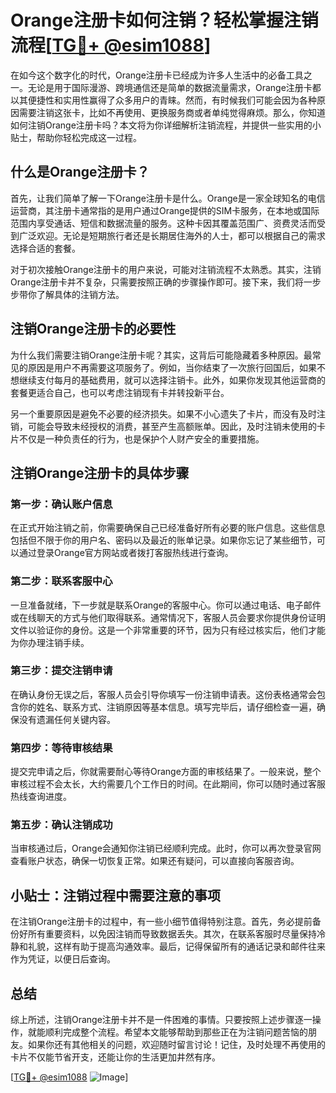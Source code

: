 # Orange注册卡如何注销？轻松掌握注销流程[[TG💪+ @esim1088](https://t.me/s/esim1088)]

在如今这个数字化的时代，Orange注册卡已经成为许多人生活中的必备工具之一。无论是用于国际漫游、跨境通信还是简单的数据流量需求，Orange注册卡都以其便捷性和实用性赢得了众多用户的青睐。然而，有时候我们可能会因为各种原因需要注销这张卡，比如不再使用、更换服务商或者单纯觉得麻烦。那么，你知道如何注销Orange注册卡吗？本文将为你详细解析注销流程，并提供一些实用的小贴士，帮助你轻松完成这一过程。

## 什么是Orange注册卡？

首先，让我们简单了解一下Orange注册卡是什么。Orange是一家全球知名的电信运营商，其注册卡通常指的是用户通过Orange提供的SIM卡服务，在本地或国际范围内享受通话、短信和数据流量的服务。这种卡因其覆盖范围广、资费灵活而受到广泛欢迎。无论是短期旅行者还是长期居住海外的人士，都可以根据自己的需求选择合适的套餐。

对于初次接触Orange注册卡的用户来说，可能对注销流程不太熟悉。其实，注销Orange注册卡并不复杂，只需要按照正确的步骤操作即可。接下来，我们将一步步带你了解具体的注销方法。

## 注销Orange注册卡的必要性

为什么我们需要注销Orange注册卡呢？其实，这背后可能隐藏着多种原因。最常见的原因是用户不再需要这项服务了。例如，当你结束了一次旅行回国后，如果不想继续支付每月的基础费用，就可以选择注销卡。此外，如果你发现其他运营商的套餐更适合自己，也可以考虑注销现有卡并转投新平台。

另一个重要原因是避免不必要的经济损失。如果不小心遗失了卡片，而没有及时注销，可能会导致未经授权的消费，甚至产生高额账单。因此，及时注销未使用的卡片不仅是一种负责任的行为，也是保护个人财产安全的重要措施。

## 注销Orange注册卡的具体步骤

### 第一步：确认账户信息

在正式开始注销之前，你需要确保自己已经准备好所有必要的账户信息。这些信息包括但不限于你的用户名、密码以及最近的账单记录。如果你忘记了某些细节，可以通过登录Orange官方网站或者拨打客服热线进行查询。

### 第二步：联系客服中心

一旦准备就绪，下一步就是联系Orange的客服中心。你可以通过电话、电子邮件或在线聊天的方式与他们取得联系。通常情况下，客服人员会要求你提供身份证明文件以验证你的身份。这是一个非常重要的环节，因为只有经过核实后，他们才能为你办理注销手续。

### 第三步：提交注销申请

在确认身份无误之后，客服人员会引导你填写一份注销申请表。这份表格通常会包含你的姓名、联系方式、注销原因等基本信息。填写完毕后，请仔细检查一遍，确保没有遗漏任何关键内容。

### 第四步：等待审核结果

提交完申请之后，你就需要耐心等待Orange方面的审核结果了。一般来说，整个审核过程不会太长，大约需要几个工作日的时间。在此期间，你可以随时通过客服热线查询进度。

### 第五步：确认注销成功

当审核通过后，Orange会通知你注销已经顺利完成。此时，你可以再次登录官网查看账户状态，确保一切恢复正常。如果还有疑问，可以直接向客服咨询。

## 小贴士：注销过程中需要注意的事项

在注销Orange注册卡的过程中，有一些小细节值得特别注意。首先，务必提前备份好所有重要资料，以免因注销而导致数据丢失。其次，在联系客服时尽量保持冷静和礼貌，这样有助于提高沟通效率。最后，记得保留所有的通话记录和邮件往来作为凭证，以便日后查询。

## 总结

综上所述，注销Orange注册卡并不是一件困难的事情。只要按照上述步骤逐一操作，就能顺利完成整个流程。希望本文能够帮助到那些正在为注销问题苦恼的朋友。如果你还有其他相关的问题，欢迎随时留言讨论！记住，及时处理不再使用的卡片不仅能节省开支，还能让你的生活更加井然有序。

[[TG💪+ @esim1088](https://t.me/s/esim1088) ![Image](https://i.postimg.cc/4NQfJmqS/Snipaste-2025-05-13-00-14-12.png)]